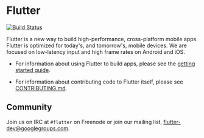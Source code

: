 Flutter
=======
[![Build Status](https://travis-ci.org/flutter/engine.svg)](https://travis-ci.org/flutter/engine)

Flutter is a new way to build high-performance, cross-platform mobile apps. Flutter
is optimized for today's, and tomorrow's, mobile devices. We are focused on
low-latency input and high frame rates on Android and iOS.

 - For information about using Flutter to build apps, please see
   the [getting started guide](https://flutter.github.io/getting-started/).

 - For information about contributing code to Flutter itself, please see
   [CONTRIBUTING.md](CONTRIBUTING.md).

Community
---------

Join us on IRC at `#flutter` on Freenode or join our mailing list,
[flutter-dev@googlegroups.com](https://groups.google.com/forum/#!forum/flutter-dev).
